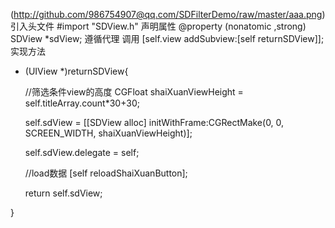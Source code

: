 (http://github.com/986754907@qq.com/SDFilterDemo/raw/master/aaa.png)
引入头文件 #import "SDView.h"
声明属性 @property (nonatomic ,strong)  SDView *sdView;
遵循代理 <SDViewDelegate>
调用 [self.view addSubview:[self returnSDView]];
实现方法
- (UIView *)returnSDView{
    
    //筛选条件view的高度
    CGFloat shaiXuanViewHeight = self.titleArray.count*30+30;
    
    self.sdView = [[SDView alloc] initWithFrame:CGRectMake(0, 0, SCREEN_WIDTH, shaiXuanViewHeight)];
    
    self.sdView.delegate = self;
    
    //load数据
    [self reloadShaiXuanButton];
    
    return self.sdView;
    
}

   

